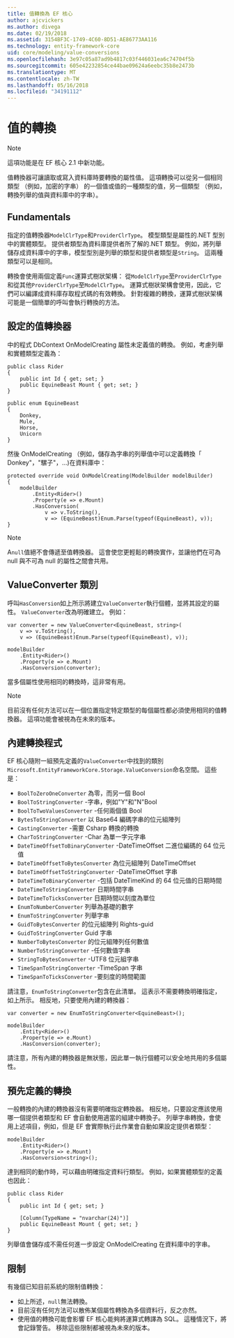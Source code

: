 ```yaml
---
title: 值轉換為 EF 核心
author: ajcvickers
ms.author: divega
ms.date: 02/19/2018
ms.assetid: 3154BF3C-1749-4C60-8D51-AE86773AA116
ms.technology: entity-framework-core
uid: core/modeling/value-conversions
ms.openlocfilehash: 3e97c05a87ad9b4817c03f446031ea6c74704f5b
ms.sourcegitcommit: 605e42232854ce44bae09624a6eebc35b8e2473b
ms.translationtype: MT
ms.contentlocale: zh-TW
ms.lasthandoff: 05/16/2018
ms.locfileid: "34191112"
---
```

# <a name="value-conversions"></a>值的轉換

> [!NOTE]  
> 這項功能是在 EF 核心 2.1 中新功能。

值轉換器可讓讀取或寫入資料庫時要轉換的屬性值。 這項轉換可以從另一個相同類型 （例如，加密的字串） 的一個值或值的一種類型的值，另一個類型 （例如，轉換列舉的值與資料庫中的字串）。

## <a name="fundamentals"></a>Fundamentals

指定的值轉換器`ModelClrType`和`ProviderClrType`。 模型類型是屬性的.NET 型別中的實體類型。 提供者類型為資料庫提供者所了解的.NET 類型。 例如，將列舉儲存成資料庫中的字串，模型型別是列舉的類型和提供者類型是`String`。 這兩種類型可以是相同。

轉換會使用兩個定義`Func`運算式樹狀架構： 從`ModelClrType`至`ProviderClrType`和從其他`ProviderClrType`至`ModelClrType`。 運算式樹狀架構會使用，因此，它們可以編譯成資料庫存取程式碼的有效轉換。 針對複雜的轉換，運算式樹狀架構可能是一個簡單的呼叫會執行轉換的方法。

## <a name="configuring-a-value-converter"></a>設定的值轉換器

中的程式 DbContext OnModelCreating 屬性未定義值的轉換。 例如，考慮列舉和實體類型定義為：
```Csharp
public class Rider
{
    public int Id { get; set; }
    public EquineBeast Mount { get; set; }
}

public enum EquineBeast
{
    Donkey,
    Mule,
    Horse,
    Unicorn
}
```
然後 OnModelCreating （例如，儲存為字串的列舉值中可以定義轉換「 Donkey"，"騾子"，...)在資料庫中：
```Csharp
protected override void OnModelCreating(ModelBuilder modelBuilder)
{
    modelBuilder
        .Entity<Rider>()
        .Property(e => e.Mount)
        .HasConversion(
            v => v.ToString(),
            v => (EquineBeast)Enum.Parse(typeof(EquineBeast), v));
}
```
> [!NOTE]  
> A`null`值絕不會傳遞至值轉換器。 這會使您更輕鬆的轉換實作，並讓他們在可為 null 與不可為 null 的屬性之間會共用。

## <a name="the-valueconverter-class"></a>ValueConverter 類別

呼叫`HasConversion`如上所示將建立`ValueConverter`執行個體，並將其設定的屬性。 `ValueConverter`改為明確建立。 例如：
```Csharp
var converter = new ValueConverter<EquineBeast, string>(
    v => v.ToString(),
    v => (EquineBeast)Enum.Parse(typeof(EquineBeast), v));

modelBuilder
    .Entity<Rider>()
    .Property(e => e.Mount)
    .HasConversion(converter);
```
當多個屬性使用相同的轉換時，這非常有用。

> [!NOTE]  
> 目前沒有任何方法可以在一個位置指定特定類型的每個屬性都必須使用相同的值轉換器。 這項功能會被視為在未來的版本。

## <a name="built-in-converters"></a>內建轉換程式

EF 核心隨附一組預先定義的`ValueConverter`中找到的類別`Microsoft.EntityFrameworkCore.Storage.ValueConversion`命名空間。 這些是：
* `BoolToZeroOneConverter` 為零，而另一個 Bool
* `BoolToStringConverter` -字串，例如"Y"和"N"Bool
* `BoolToTwoValuesConverter` -任何兩個值 Bool
* `BytesToStringConverter` 以 Base64 編碼字串的位元組陣列
* `CastingConverter` -需要 Csharp 轉換的轉換
* `CharToStringConverter` -Char 為單一字元字串
* `DateTimeOffsetToBinaryConverter` -DateTimeOffset 二進位編碼的 64 位元值
* `DateTimeOffsetToBytesConverter` 為位元組陣列 DateTimeOffset
* `DateTimeOffsetToStringConverter` -DateTimeOffset 字串
* `DateTimeToBinaryConverter` -包括 DateTimeKind 的 64 位元值的日期時間
* `DateTimeToStringConverter` 日期時間字串
* `DateTimeToTicksConverter` 日期時間以刻度為單位
* `EnumToNumberConverter` 列舉為基礎的數字
* `EnumToStringConverter` 列舉字串
* `GuidToBytesConverter` 的位元組陣列 Rights-guid
* `GuidToStringConverter` Guid 字串
* `NumberToBytesConverter` 的位元組陣列任何數值
* `NumberToStringConverter` -任何數值字串
* `StringToBytesConverter` -UTF8 位元組字串
* `TimeSpanToStringConverter` -TimeSpan 字串
* `TimeSpanToTicksConverter` -要刻度的時間範圍

請注意，`EnumToStringConverter`包含在此清單。 這表示不需要轉換明確指定，如上所示。 相反地，只要使用內建的轉換器：
```Csharp
var converter = new EnumToStringConverter<EquineBeast>();

modelBuilder
    .Entity<Rider>()
    .Property(e => e.Mount)
    .HasConversion(converter);
```
請注意，所有內建的轉換器是無狀態，因此單一執行個體可以安全地共用的多個屬性。

## <a name="pre-defined-conversions"></a>預先定義的轉換

一般轉換的內建的轉換器沒有需要明確指定轉換器。 相反地，只要設定應該使用哪一個提供者類型和 EF 會自動使用適當的組建中轉換子。 列舉字串轉換，會使用上述項目，例如，但是 EF 會實際執行此作業會自動如果設定提供者類型：
```Csharp
modelBuilder
    .Entity<Rider>()
    .Property(e => e.Mount)
    .HasConversion<string>();
```
達到相同的動作時，可以藉由明確指定資料行類型。 例如，如果實體類型的定義也因此：
```Csharp
public class Rider
{
    public int Id { get; set; }

    [Column(TypeName = "nvarchar(24)")]
    public EquineBeast Mount { get; set; }
}
```
列舉值會儲存成不需任何進一步設定 OnModelCreating 在資料庫中的字串。

## <a name="limitations"></a>限制

有幾個已知目前系統的限制值轉換：
* 如上所述，`null`無法轉換。
* 目前沒有任何方法可以散佈某個屬性轉換為多個資料行，反之亦然。
* 使用值的轉換可能會影響 EF 核心能夠將運算式轉譯為 SQL。 這種情況下，將會記錄警告。
移除這些限制都被視為未來的版本。
